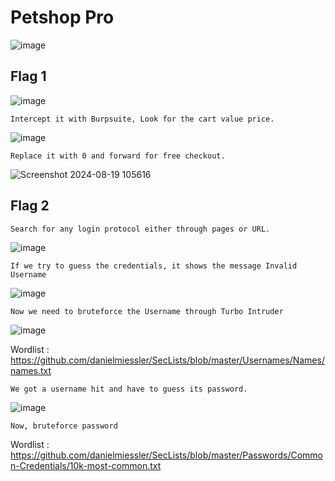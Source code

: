 # Petshop Pro

![image](https://github.com/user-attachments/assets/06adb8d6-aef2-4e9c-9417-785d77746a77)

## Flag 1

![image](https://github.com/user-attachments/assets/709f857b-dc7d-4288-8e7e-90b7cff0cf4b)

    Intercept it with Burpsuite, Look for the cart value price.
    
![image](https://github.com/user-attachments/assets/958a1016-b4a8-4c77-b338-e4e7add701e8)

    Replace it with 0 and forward for free checkout.

![Screenshot 2024-08-19 105616](https://github.com/user-attachments/assets/95c634c9-598d-4cd7-9663-e51960295238)

## Flag 2

    Search for any login protocol either through pages or URL.

![image](https://github.com/user-attachments/assets/bb6e8203-858a-4b3b-aafe-7d5395ab467c)

    If we try to guess the credentials, it shows the message Invalid Username

![image](https://github.com/user-attachments/assets/fd0eff8d-257d-4500-8965-ac20817b0670)

    Now we need to bruteforce the Username through Turbo Intruder

![image](https://github.com/user-attachments/assets/04c7040c-d0d3-48bf-88b1-ef090af414a4)

Wordlist : https://github.com/danielmiessler/SecLists/blob/master/Usernames/Names/names.txt

    We got a username hit and have to guess its password.

![image](https://github.com/user-attachments/assets/d9f680ee-ca8c-45d6-857e-bf46a11f79d8)

    Now, bruteforce password

Wordlist : https://github.com/danielmiessler/SecLists/blob/master/Passwords/Common-Credentials/10k-most-common.txt

